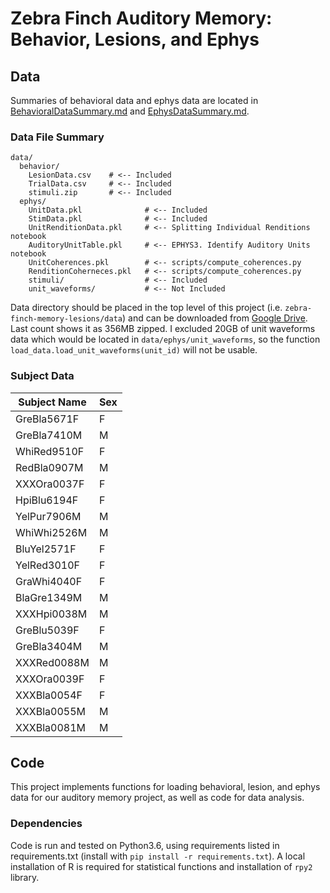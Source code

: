 # Zebra Finch Auditory Memory: Behavior, Lesions, and Ephys

## Data

Summaries of behavioral data and ephys data are located in [BehavioralDataSummary.md](BehavioralDataSummary.md) and [EphysDataSummary.md]( EphysDataSummary.md).

### Data File Summary

```shell
data/
  behavior/
    LesionData.csv    # <-- Included
    TrialData.csv     # <-- Included
    stimuli.zip       # <-- Included
  ephys/
    UnitData.pkl              # <-- Included
    StimData.pkl              # <-- Included
    UnitRenditionData.pkl     # <-- Splitting Individual Renditions notebook
    AuditoryUnitTable.pkl     # <-- EPHYS3. Identify Auditory Units notebook
    UnitCoherences.pkl        # <-- scripts/compute_coherences.py
    RenditionCoherneces.pkl   # <-- scripts/compute_coherences.py
    stimuli/                  # <-- Included
    unit_waveforms/           # <-- Not Included
```

Data directory should be placed in the top level of this project (i.e. `zebra-finch-memory-lesions/data`) and can be downloaded from [Google Drive](https://drive.google.com/drive/folders/1M76aCU6dXOHVGbm1duyboV_wILjh0Ovq?usp=sharing). Last count shows it as 356MB zipped. I excluded 20GB of unit waveforms data which would be located in `data/ephys/unit_waveforms`, so the function `load_data.load_unit_waveforms(unit_id)` will not be usable.

### Subject Data

| Subject Name | Sex |
|--------------|---|
|GreBla5671F   | F |
|GreBla7410M   | M |
|WhiRed9510F   | F |
|RedBla0907M   | M |
|XXXOra0037F   | F |
|HpiBlu6194F   | F |
|YelPur7906M   | M |
|WhiWhi2526M   | M |
|BluYel2571F   | F |
|YelRed3010F   | F |
|GraWhi4040F   | F |
|BlaGre1349M   | M |
|XXXHpi0038M   | M |
|GreBlu5039F   | F |
|GreBla3404M   | M |
|XXXRed0088M   | M |
|XXXOra0039F   | F |
|XXXBla0054F   | F |
|XXXBla0055M   | M |
|XXXBla0081M   | M |

## Code

This project implements functions for loading behavioral, lesion, and ephys data for our auditory memory project, as well as code for data analysis.

### Dependencies

Code is run and tested on Python3.6, using requirements listed in requirements.txt (install with `pip install -r requirements.txt`). A local installation of R is required for statistical functions and installation of `rpy2` library.
